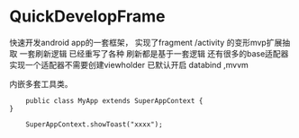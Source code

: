 # QuickDevelopFrame
快速开发android app的一套框架，
实现了fragment /activity 的变形mvp扩展抽取
一套刷新逻辑 已经重写了各种 刷新都是基于一套逻辑
还有很多的base适配器
实现一个适配器不需要创建viewholder 
已默认开启 databind ,mvvm

内嵌多套工具类。 

```
    public class MyApp extends SuperAppContext {
}

```

```
    SuperAppContext.showToast("xxxx");
 ```
    
